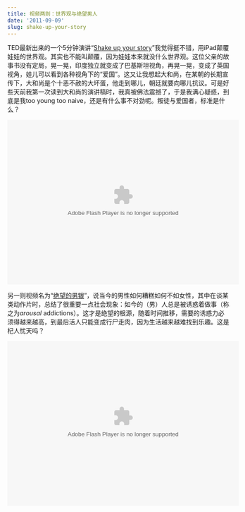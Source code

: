 ```yaml
---
title: 视频两则：世界观与绝望男人
date: '2011-09-09'
slug: shake-up-your-story
---
```


TED最新出来的一个5分钟演讲“[Shake up your story](http://www.ted.com/talks/raghava_kk_shake_up_your_story.html)”我觉得挺不错，用iPad颠覆娃娃的世界观。其实也不能叫颠覆，因为娃娃本来就没什么世界观。这位父亲的故事书没有定局，晃一晃，印度独立就变成了巴基斯坦视角，再晃一晃，变成了英国视角，娃儿可以看到各种视角下的“爱国”。这又让我想起大和尚，在某朝的长期宣传下，大和尚是个十恶不赦的大坏蛋，他走到哪儿，朝廷就要向哪儿抗议。可是好些天前我第一次读到大和尚的演讲稿时，我真被佛法震撼了，于是我满心疑惑，到底是我too young too naive，还是有什么事不对劲呢。叛徒与爱国者，标准是什么？

<object width="526" height="374">
<param name="movie" value="http://video.ted.com/assets/player/swf/EmbedPlayer.swf"></param>
<param name="allowFullScreen" value="true" />
<param name="allowScriptAccess" value="always"/>
<param name="wmode" value="transparent"></param>
<param name="bgColor" value="#ffffff"></param>
<param name="flashvars" value="vu=http://video.ted.com/talk/stream/2011G/Blank/RaghavaKK_2011G-320k.mp4&su=http://images.ted.com/images/ted/tedindex/embed-posters/RaghavaKK_2011G-embed.jpg&vw=512&vh=288&ap=0&ti=1219&lang=&introDuration=15330&adDuration=4000&postAdDuration=830&adKeys=talk=raghava_kk_shake_up_your_story;year=2011;theme=master_storytellers;theme=art_unusual;event=TEDGlobal+2011;tag=arts;tag=book;tag=creativity;tag=design;tag=entertainment;tag=technology;&preAdTag=tconf.ted/embed;tile=1;sz=512x288;" />
<embed src="http://video.ted.com/assets/player/swf/EmbedPlayer.swf" pluginspace="http://www.macromedia.com/go/getflashplayer" type="application/x-shockwave-flash" wmode="transparent" bgColor="#ffffff" width="526" height="374" allowFullScreen="true" allowScriptAccess="always" flashvars="vu=http://video.ted.com/talk/stream/2011G/Blank/RaghavaKK_2011G-320k.mp4&su=http://images.ted.com/images/ted/tedindex/embed-posters/RaghavaKK_2011G-embed.jpg&vw=512&vh=288&ap=0&ti=1219&lang=&introDuration=15330&adDuration=4000&postAdDuration=830&adKeys=talk=raghava_kk_shake_up_your_story;year=2011;theme=master_storytellers;theme=art_unusual;event=TEDGlobal+2011;tag=arts;tag=book;tag=creativity;tag=design;tag=entertainment;tag=technology;&preAdTag=tconf.ted/embed;tile=1;sz=512x288;"></embed>
</object>

另一则视频名为“[绝望的男银](http://www.ted.com/talks/zimchallenge.html)”，说当今的男性如何糟糕如何不如女性，其中在谈某类动作片时，总结了很重要一点社会现象：如今的（男）人总是被诱惑着做事（称之为*arousal* addictions）。这才是绝望的根源，随着时间推移，需要的诱惑力必须得越来越高，到最后活人只能变成行尸走肉，因为生活越来越难找到乐趣。这是杞人忧天吗？

<object width="526" height="374">
<param name="movie" value="http://video.ted.com/assets/player/swf/EmbedPlayer.swf"></param>
<param name="allowFullScreen" value="true" />
<param name="allowScriptAccess" value="always"/>
<param name="wmode" value="transparent"></param>
<param name="bgColor" value="#ffffff"></param>
<param name="flashvars" value="vu=http://video.ted.com/talk/stream/2011/Blank/PhilipZimbardo_2011-320k.mp4&su=http://images.ted.com/images/ted/tedindex/embed-posters/PhilipZimbardo_2011-embed.jpg&vw=512&vh=288&ap=0&ti=1206&lang=&introDuration=15330&adDuration=4000&postAdDuration=830&adKeys=talk=zimchallenge;year=2011;theme=unconventional_explanations;theme=bold_predictions_stern_warnings;event=TED2011;tag=culture;tag=education;tag=gaming;tag=gender;tag=sex;&preAdTag=tconf.ted/embed;tile=1;sz=512x288;" />
<embed src="http://video.ted.com/assets/player/swf/EmbedPlayer.swf" pluginspace="http://www.macromedia.com/go/getflashplayer" type="application/x-shockwave-flash" wmode="transparent" bgColor="#ffffff" width="526" height="374" allowFullScreen="true" allowScriptAccess="always" flashvars="vu=http://video.ted.com/talk/stream/2011/Blank/PhilipZimbardo_2011-320k.mp4&su=http://images.ted.com/images/ted/tedindex/embed-posters/PhilipZimbardo_2011-embed.jpg&vw=512&vh=288&ap=0&ti=1206&lang=&introDuration=15330&adDuration=4000&postAdDuration=830&adKeys=talk=zimchallenge;year=2011;theme=unconventional_explanations;theme=bold_predictions_stern_warnings;event=TED2011;tag=culture;tag=education;tag=gaming;tag=gender;tag=sex;&preAdTag=tconf.ted/embed;tile=1;sz=512x288;"></embed>
</object>

